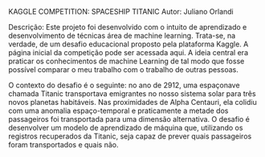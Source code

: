 KAGGLE COMPETITION: SPACESHIP TITANIC
Autor: Juliano Orlandi

Descrição:
Este projeto foi desenvolvido com o intuito de aprendizado e desenvolvimento de técnicas área de machine learning. Trata-se, na verdade, de um desafio educacional proposto pela plataforma Kaggle. A página inicial da competição pode ser acessada aqui. A ideia central era praticar os conhecimentos de machine Learning de tal modo que fosse possível comparar o meu trabalho com o trabalho de outras pessoas.

O contexto do desafio é o seguinte: no ano de 2912, uma espaçonave chamada Titanic transportava emigrantes no nosso sistema solar para três novos planetas habitáveis. Nas proximidades de Alpha Centauri, ela colidiu com uma anomalia espaço-temporal e praticamente a metade dos passageiros foi transportada para uma dimensão alternativa. O desafio é desenvolver um modelo de aprendizado de máquina que, utilizando os registros recuperados da Titanic, seja capaz de prever quais passageiros foram transportados e quais não.

